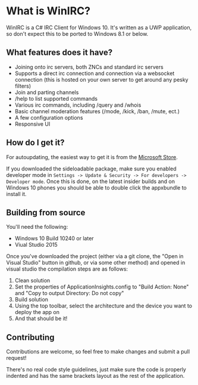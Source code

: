 # What is WinIRC?

WinIRC is a C# IRC Client for Windows 10. It's written as a UWP application, so don't expect this to be ported to Windows 8.1 or below.

## What features does it have?

* Joining onto irc servers, both ZNCs and standard irc servers
* Supports a direct irc connection and connection via a websocket connection (this is hosted on your own server to get around any pesky filters)
* Join and parting channels
* /help to list supported commands
* Various irc commands, including /query and /whois
* Basic channel moderation features (/mode, /kick, /ban, /mute, ect.)
* A few configuration options
* Responsive UI

## How do I get it?

For autoupdating, the easiest way to get it is from the [Microsoft Store](https://www.microsoft.com/en-us/store/apps/winirc/9nblggh2p0rf). 

If you downloaded the sideloadable package, make sure you enabled developer mode in `Settings -> Update & Security -> For developers -> Developer mode`. Once this is done, on the latest insider builds and on Windows 10 phones you should be able to double click the appxbundle to install it.

## Building from source

You'll need the following:

* Windows 10 Build 10240 or later
* Viual Studio 2015 

Once you've downloaded the project (either via a git clone, the "Open in Visual Studio" button in github, or via some other method) and opened in visual studio the compilation steps are as follows:

1. Clean solution
2. Set the properties of ApplicationInsights.config to "Build Action: None" and "Copy to output Directory: Do not copy"
3. Build solution
4. Using the top toolbar, select the architecture and the device you want to deploy the app on
5. And that should be it!

## Contributing

Contributions are welcome, so feel free to make changes and submit a pull request!

There's no real code style guidelines, just make sure the code is properly indented and has the same brackets layout as the rest of the application. 
